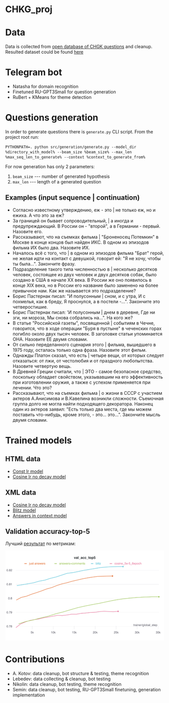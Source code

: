 # CHKG_proj

# Data
Data is collected from [open database of CHGK questions](https://db.chgk.info/) and cleanup.  
Resulted dataset could be found [here](data/dataset_reduced_filtered_super_mega.zip)


# Telegram bot
* Natasha for domain recognition
* Finetuned RU-GPT3Small for question generation
* RuBert + KMeans for theme detection


# Questions generation
In order to generate questions there is `generate.py` CLI script. From the project root run:
```
PYTHONPATH=. python src/generation/generate.py --model_dir %directory_with_model% --beam_size %beam_size% --max_len %max_seq_len_to_generate% --context %context_to_generate_from%
```
For now generation has only 2 parameters: 
1. `beam_size` --- number of generated hypothesis
2. `max_len` --- length of a generated question

## Examples (input sequence | continuation)
* Согласно известному утверждению, еж - это | не только еж, но и ежиха. А что это за еж?
* За границей он бывает сопроводительный, | а иногда и предупреждающий. В России он - "второй", а в Германии - первый. Назовите его.
* Рассказывают, что на съемках фильма | "Броненосец Потемкин" в Москве в конце концов был найден ИКС. В одном из эпизодов фильма ИХ было два. Назовите ИХ.
* Началось всё с того, что | в одном из эпизодов фильма "Брат" герой, не желая идти на контакт с девушкой, говорит ей: "Я не хочу, чтобы ты была...". Закончите фразу.
* Подразделение такого типа численностью в | несколько десятков человек, состоящее из двух человек и двух десятков собак, было создано в США в начале XX века. В России же оно появилось в конце XIX века, но в России его название было заменено на более привычное нам. Как же называется это подразделение?
* Борис Пастернак писал: "И полусонным | сном, и с утра, И с похмелья, как в бреду, Я проснулся, а в постели -...". Закончите это четверостишие.
* Борис Пастернак писал: 'И полусонным | днем в деревне, Где ни зги, ни мороза, Мы снова собрались на...". На кого же?
* В статье "Российской газеты", посвященной | событиям в Чечне, говорится, что в ходе операции "Буря в пустыне" в чеченских горах погибло около двух тысяч человек. В заголовке статьи упоминается ОНА. Назовите ЕЕ двумя словами.
* От сильно переделанного сценария этого | фильма, вышедшего в 1975 году, осталась только одна фраза. Назовите этот фильм.
* Однажды Платон сказал, что есть | четыре вещи, от которых следует отказаться: от лжи, от честолюбия и от праздного любопытства. Назовите четвертую вещь.
* В Древней Греции считали, что | ЭТО - самое безопасное средство, поскольку обладает свойством, указывавшим на его эффективность при изготовлении оружия, а также с успехом применяется при лечении. Что это?
* Рассказывают, что на съемках фильма | о жизни в СССР с участием актеров А.Анисимова и В.Кавелина возникли сложности. Съемочная группа долго не могла найти подходящего декоратора. Наконец один из актеров заявил: "Есть только два места, где мы можем поставить что-нибудь, кроме этого, - это... это...". Закончите мысль двумя словами.


# Trained models
## HTML data
* [Const lr model](https://hse-dl-models.s3.eu-central-1.amazonaws.com/model_const.tar.gz)
* [Cosine lr no decay model](https://hse-dl-models.s3.eu-central-1.amazonaws.com/cosine_no_decay.tar.gz)

## XML data
* [Cosine lr no decay model](https://hse-dl-models.s3.eu-central-1.amazonaws.com/new_data.tar.gz)
* [Blitz model](https://hse-dl-models.s3.eu-central-1.amazonaws.com/blitz_model.tar.gz)
* [Answers in context model](https://hse-dl-models.s3.eu-central-1.amazonaws.com/answers_100_20_model.tar.gz)

## Validation accuracy-top-5
Лучший [результат](https://wandb.ai/falca/hse_dl_project/runs/ca4av3wz?workspace=user-falca) по метрикам:

![Validation accuracy-top-5](pics/val_scores.png)


# Contributions
* A. Kotov: data cleanup, bot structure & testing, theme recognition
* Lebedev: data collecting & cleanup, bot testing
* Nikolin: data cleanup, bot testing, theme recognition
* Semin: data cleanup, bot testing, RU-GPT3Small finetuning, generation implementation

